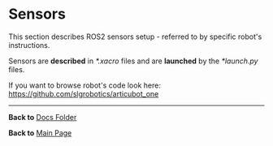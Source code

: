 # Sensors

This section describes ROS2 sensors setup - referred to by specific robot's instructions.

Sensors are **described** in _*.xacro_ files and are **launched** by the _*launch.py_ files.

If you want to browse robot's code look here: https://github.com/slgrobotics/articubot_one

----------------

**Back to** [Docs Folder](https://github.com/slgrobotics/robots_bringup/tree/main/Docs)

**Back to** [Main Page](https://github.com/slgrobotics/robots_bringup)
